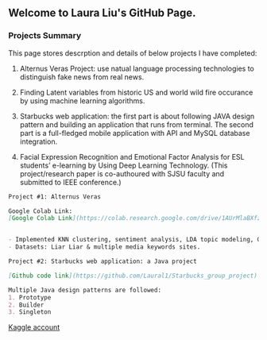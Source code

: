 ## Welcome to Laura Liu's GitHub Page. 




### Projects Summary

This page stores descrption and details of below projects I have completed: 

1. Alternus Veras Project: use natual language processing technologies to distinguish fake news from real news.

2. Finding Latent variables from historic US and world wild fire occurance by using machine learning algorithms.

3. Starbucks web application: the first part is about following JAVA design pattern and building an application that runs from terminal. The second part is a full-fledged mobile application with API and MySQL database integration.

4. Facial Expression Recognition and Emotional Factor Analysis for ESL students’ e-learning by Using Deep Learning Technology. (This project/research paper is co-authoured with SJSU faculty and submitted to IEEE conference.)

```markdown
Project #1: Alternus Veras

Google Colab Link:
[Google Colab Link](https://colab.research.google.com/drive/1AUrMlaBXfzp1Judlh_9KIcN7hDBOzVpU)


- Implemented KNN clustering, sentiment analysis, LDA topic modeling, Genism, Bag of words, TF-IDF, cosine similarity,Logistic regression, random forrest, multinominal NB, linear SVM.
- Datasets: Liar Liar & multiple media keywords sites. 
```

```markdown
Project #2: Starbucks web application: a Java project 

[Github code link](https://github.com/Laural1/Starbucks_group_project) for the full-fludged application:

Multiple Java design patterns are followed:
1. Prototype
2. Builder
3. Singleton

```

[Kaggle account](https://www.kaggle.com/liuying02000)




